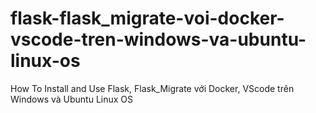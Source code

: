 # flask-flask_migrate-voi-docker-vscode-tren-windows-va-ubuntu-linux-os
How To Install and Use Flask, Flask_Migrate với Docker, VScode trên Windows và Ubuntu Linux OS
